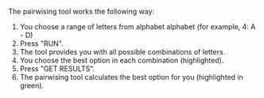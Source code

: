 The pairwising tool works the following way:

1. You choose a range of letters from alphabet alphabet (for example, 4: A - D)
2. Press "RUN".
3. The tool provides you with all possible combinations of letters.
4. You choose the best option in each combination (highlighted).
5. Press "GET RESULTS".
6. The pairwising tool calculates the best option for you (highlighted in green).
